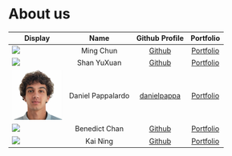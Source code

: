 # About us

| Display                                              |       Name        |                Github Profile                 |                  Portfolio                  |
|------------------------------------------------------|:-----------------:|:---------------------------------------------:|:-------------------------------------------:|
| ![](https://via.placeholder.com/100.png?text=Photo)  |     Ming Chun     | [Github](https://github.com/mcmc101001)       | [Portfolio](docs/team/mcmc101001.md)        |
| ![](https://via.placeholder.com/100.png?text=Photo)  |    Shan YuXuan    | [Github](https://github.com/xuan127)          | [Portfolio](team/xuan127.md)                |
| ![](./images/danielpappalardo.png)                   | Daniel Pappalardo | [danielpappa](https://github.com/danielpappa) | [Portfolio](team/danielpappalardo.md)       |
| ![](https://via.placeholder.com/100.png?text=Photo)  |   Benedict Chan   | [Github](https://github.com/BenedictChannn)   | [Portfolio](team/benedictchannn.md)         |
| ![](https://via.placeholder.com/100.png?text=Photo)  |      Kai Ning     | [Github](https://github.com/)                 | [Portfolio](docs/team/johndoe.md)           |
